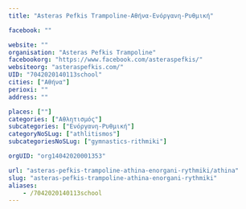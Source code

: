 ```yaml
---
title: "Asteras Pefkis Trampoline-Αθήνα-Ενόργανη-Ρυθμική"

facebook: ""

website: ""
organisation: "Asteras Pefkis Trampoline"
facebookorg: "https://www.facebook.com/asteraspefkis/"
websiteorg: "asteraspefkis.com/"
UID: "7042020140113school"
cities: ["Αθήνα"]
perioxi: ""
address: ""

places: [""]
categories: ["Αθλητισμός"]
subcategories: ["Ενόργανη-Ρυθμική"]
categoryNoSLug: ["athlitismos"]
subcategoriesNoSLug: ["gymnastics-rithmiki"]

orgUID: "org14042020001353"

url: "asteras-pefkis-trampoline-athina-enorgani-rythmiki/athina"
slug: "asteras-pefkis-trampoline-athina-enorgani-rythmiki"
aliases:
    - /7042020140113school
---
```





